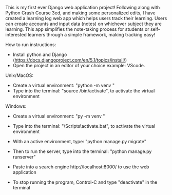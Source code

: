 This is my first ever Django web application project! 
Following along with Python Crash Course 3ed, and making some personalized edits, I have created a learning log web app which helps users track their 
learning. Users can create accounts and input data (notes) on whichever subject they are learning. This app simplifies
the note-taking process for students or self-interested learners through a simple framework, making tracking easy!

How to run instructions:
- Install python and Django (https://docs.djangoproject.com/en/5.1/topics/install/)
- Open the project in an editor of your choice example: VScode.

Unix/MacOS:
- Create a virtual environment: "python -m venv <name-of-environment>"
- Type into the terminal: "source <name-of-environment>/bin/activate", to activate the virtual environment

Windows:
- Create a virtual environment: "py -m venv <name-of-environment>"
- Type into the terminal: "<name-of-environment>\Scripts\activate.bat", to activate the virtual environment


- With an active environment, type: "python manage.py migrate"
- Then to run the server, type into the terminal: "python manage.py runserver"
- Paste into a search engine http://localhost:8000/ to use the web application
- To stop running the program, Control-C and type "deactivate" in the terminal
